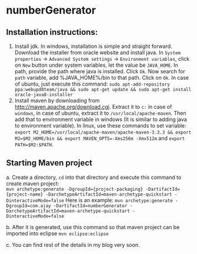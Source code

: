 # numberGenerator

## Installation instructions:
1. Install jdk. In windows, installation is simple and straight forward. Download the installer from oracle website and install java. 
    In `System properties` -> `Advanced System settings` -> `Environment variables`, click on `New` button under system variables, let the value be `JAVA_HOME`. In path, provide the path where java is installed. Click `Ok`. Now search for `path` variable, add %JAVA_HOME%/bin to that path. Click on `Ok`. In case of ubuntu, just execute this command: `sudo apt-add-repository ppa:webupd8team/java && sudo apt-get update && sudo apt-get install oracle-java8-installer`
2. Install maven by downloading from http://maven.apache.org/download.cgi. Extract it to `c:` in case of `windows`, in case of ubuntu, extract it to `/usr/local/apache-maven`. Then add that to environment variable in windows (It is similar to adding java to environment variable). In linux, use these commands to set variable: `export M2_HOME=/usr/local/apache-maven/apache-maven-3.3.3 && export M2=$M2_HOME/bin && export MAVEN_OPTS=-Xms256m -Xmx512m` and `export PATH=$M2:$PATH`. 

## Starting Maven project
a. Create a directory, `cd` into that directory and execute this command to create maven project:  
`mvn archetype:generate -DgroupId={project-packaging} -DartifactId={project-name} -DarchetypeArtifactId=maven-archetype-quickstart -DinteractiveMode=false`
Here is an example:
`mvn archetype:generate -DgroupId=com.ajay -DartifactId=numberGenerator -DarchetypeArtifactId=maven-archetype-quickstart -DinteractiveMode=false`

b. After it is generated, use this command so that maven project can be imported into eclipse
`mvn eclipse:eclipse`

c. You can find rest of the details in my blog very soon.
